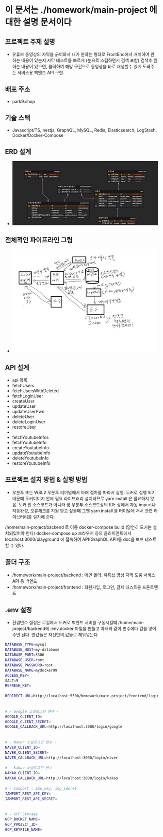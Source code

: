 # 이 문서는 ./homework/main-project 에 대한 설명 문서이다

## 프로젝트 주제 설명

- 유튜브 동영상의 자막을 긁어와서 내가 원하는 형태로 FrontEnd에서 배치하여 원하는 내용이 있는지 자막 테스트를 빠르게 (눈으로 스킵하면서 검색 포함) 검색후 원하는 내용이 있으면, 클릭하여 해당 구간으로 동영상을 바로 재생할수 있게 도와주는 서비스용 백엔드 API 구현.

## 배포 주소

- park9.shop

## 기술 스택

- Javascript/TS, nestjs, GraphQL, MySQL, Redis, Elasticsearch, LogStash, Docker/Docker-Compose

## ERD 설계

- ![초기 ERD](/homework/main-project/backend/doc/ERCLOUD%20ERD_%EC%9C%A0%ED%8A%9C%EB%B8%8C%EC%98%81%EC%83%81%EB%82%B4%20%EC%9E%90%EB%A7%89%EA%B2%80%EC%83%89_%ED%95%B4%EB%8B%B9%EC%8B%9C%EA%B0%84%20%EC%9E%AC%EC%83%9D%20%EC%84%9C%EB%B9%84%EC%8A%A4.png)

## 전체적인 파이프라인 그림

- ![검색 파이프라인](/homework/main-project/backend/doc/%EA%B2%80%EC%83%89%20%EB%8F%84%EC%8B%9D%EB%8F%84%20Nest-ELK.jpg)

## API 설계

- api 목록
- fetchUsers
- fetchUsersWithDeleted
- fetchLoginUser
- createUser
- updateUser
- updateUserPwd
- deleteUser
- deleteLoginUser
- restoreUser
-
- fetchYoutubeInfos
- fetchYoutubeInfo
- createYoutubeInfo
- updateYoutubeInfo
- deleteYoutubeInfo
- restoreYoutubeInfo

## 프로젝트 설치 방법 & 실행 방법

- 우분투 또는 WSL2 우분투 터미널에서 아래 절차를 따라서 실행. 도커로 실행 되기때문에 도커이미지 안에 필요 라이브러리 설치하므로 yarn install 은 필요하지 않음. 도커 안 소스코드가 아니라 생 우분투 소스코드상의 IDE 상에서 자동 import나 자동완성, 오류체크를 지원 받고 싶을때 그땐 yarn install 을 터미널에 쳐서 관련 라이브러리를 설치해 준다.

/home/main-project/backend 로 이동
docker-compose build (당연히 도커는 설치되있어야 한다)
docker-compose up
브라우저 등의 클라이언트에서 localhost:3000/playground 에 접속하여 API(GraphQL API)를 doc을 보며 테스트 할 수 있다.

## 폴더 구조

- /homework/main-project/backend : 메인 폴더. 유튜브 영상 자막 도움 서비스 API 용 백엔드
- /homework/main-project/frontend : 회원가입, 로그인, 결제 테스트용 프론트엔드

## .env 설정

- 환결변수 설정은 로컬에서 도커로 백엔드 서버를 구동시킬때 /home/main-project/backend에 .env.docker 파일을 만들고 아래와 같이 변수에다 값을 넣어주면 된다. 빈값들은 자신만의 값들로 채워넣는다

```bash
DATABASE_TYPE=mysql
DATABASE_HOST=my-database
DATABASE_PORT=3306
DATABASE_USER=root
DATABASE_PASSWORD=root
DATABASE_NAME=mydocker09
ACCESS_KEY=
SALT=9
REFRESH_KEY=

REDIRECT_URL=http://localhost:5500/homework/main-project/frontend/login/index.html


# - Google 소셜로그인 변수 -
GOOGLE_CLIENT_ID=
GOOGLE_CLIENT_SECRET=
GOOGLE_CALLBACK_URL=http://localhost:3000/login/google


# - Naver 소셜로그인 변수 -
NAVER_CLIENT_ID=
NAVER_CLIENT_SECRET=
NAVER_CALLBACK_URL=http://localhost:3000/login/naver

# - Kakao 소셜로그인 변수 -
KAKAO_CLIENT_ID=
KAKAO_CALLBACK_URL=http://localhost:3000/login/kakao

# - Iamport : imp_key, imp_secret
IAMPORT_REST_API_KEY=
IAMPORT_REST_API_SECRET=


# - GCP Storage
GCP_BUCKET_NAME=
GCP_PROJECT_ID=
GCP_KEYFILE_NAME=
```
